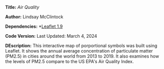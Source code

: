 **Title:** *Air Quality*

**Author:** Lindsay McClintock

**Dependencies:**
*[Leaflet 1.9](https://leafletjs.com/2022/09/21/leaflet-1.9.0.html)

**Code Version:**
Last Updated: March 4, 2024

**DEscription:**
This interactive map of porportional symbols was built using Leaflet. It shows the annual average concentration of particulate matter (PM2.5) in cities around the world from 2013 to 2019. It also examines how the levels of PM2.5 compare to the US EPA's Air Quality Index.
